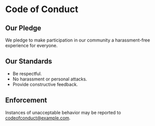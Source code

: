# Code of Conduct

## Our Pledge
We pledge to make participation in our community a harassment-free experience for everyone.

## Our Standards
- Be respectful.
- No harassment or personal attacks.
- Provide constructive feedback.

## Enforcement
Instances of unacceptable behavior may be reported to [codeofconduct@example.com](mailto:codeofconduct@example.com).
